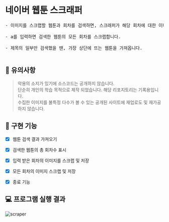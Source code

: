 # 네이버 웹툰 스크래퍼 
<pre>
- 이미지를 스크랩할 웹툰과 회차를 검색하면, 스크래퍼가 해당 회차에 대한 이미지를 수집합니다.<br>
- a를 입력하면 검색한 웹툰의 모든 회차를 스크랩합니다.<br>
- 제목의 일부만 검색했을 땐, 가장 상단에 뜨는 웹툰을 가져옵니다.<br>
</pre>

## 🛑 유의사항
> 악용의 소지가 있기에 소스코드는 공개하지 않습니다.<br>
> 단순히 개인의 학습 목적으로 제작 되었습니다. 해당 리포지토리는 기록용입니다.<br>
> 수집한 이미지를 불특정 다수가 볼 수 있는 공개된 사이트에 재업로도 및 재가공하지 않습니다.<br>



## 🔧 구현 기능
- [x] 웹툰 검색 결과 가져오기
- [x] 검색한 웹툰의 총 회차수 표시
- [x] 입력 받은 회차의 이미지를 스크랩 및 저장
- [x] 모든 회차의 이미지 스크랩 및 저장
- [x] 종료 기능


## 💻 프로그램 실행 결과
<img>![scraper](https://user-images.githubusercontent.com/49302989/194305775-011a5441-7fc1-4188-b760-6e30e1b9909d.gif)

